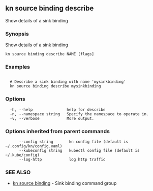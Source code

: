 ## kn source binding describe

Show details of a sink binding

### Synopsis

Show details of a sink binding

```
kn source binding describe NAME [flags]
```

### Examples

```

  # Describe a sink binding with name 'mysinkbinding'
  kn source binding describe mysinkbinding
```

### Options

```
  -h, --help               help for describe
  -n, --namespace string   Specify the namespace to operate in.
  -v, --verbose            More output.
```

### Options inherited from parent commands

```
      --config string       kn config file (default is ~/.config/kn/config.yaml)
      --kubeconfig string   kubectl config file (default is ~/.kube/config)
      --log-http            log http traffic
```

### SEE ALSO

* [kn source binding](kn_source_binding.md)	 - Sink binding command group

